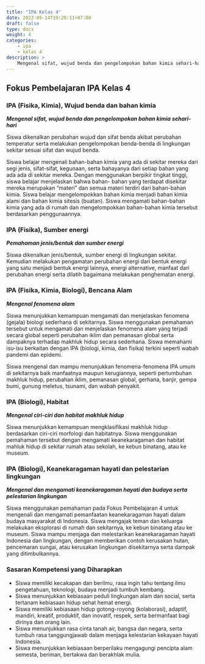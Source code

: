 ```yaml
---
title: "IPA Kelas 4"
date: 2022-05-14T19:29:11+07:00
draft: false
type: docs
weight: 4
categories:
    - ipa
    - kelas 4
description: >
    Mengenal sifat, wujud benda dan pengelompokan bahan kimia sehari-hari. Pemahaman jenis/bentuk dan sumber energi. Mengenal fenomena alam. Mengenal ciri-ciri dan habitat makhluk hidup. Mengenal dan mengamati keanekaragaman hayati dan budaya serta pelestarian lingkungan.
---
```

## Fokus Pembelajaran IPA Kelas 4
### IPA (Fisika, Kimia), Wujud benda dan bahan kimia
***Mengenal sifat, wujud benda dan pengelompokan bahan kimia sehari-hari***

Siswa dikenalkan perubahan wujud dan sifat benda akibat perubahan temperatur serta melakukan pengelompokan benda-benda di lingkungan sekitar sesuai sifat dan wujud benda.

Siswa belajar mengenali bahan-bahan kimia yang ada di sekitar mereka dari segi jenis, sifat-sifat, kegunaan, serta bahayanya dari setiap bahan yang ada ada di sekitar mereka. Dengan menggunakan berpikir tingkat tinggi, siswa belajar menjelaskan bahwa bahan- bahan yang terdapat disekitar mereka merupakan “materi” dan semua materi terdiri dari bahan-bahan kimia. Siswa belajar mengelompokkan bahan kimia menjadi bahan kimia alami dan bahan kimia sitesis (buatan). Siswa mengamati bahan-bahan kimia yang ada di rumah dan mengelompokkan bahan-bahan kimia tersebut berdasarkan penggunaannya.

### IPA (Fisika), Sumber energi
***Pemahaman jenis/bentuk dan sumber energi***

Siswa dikenalkan jenis/bentuk, sumber energi di lingkungan sekitar. Kemudian melakukan pengamatan perubahan energi dari bentuk energi yang satu menjadi bentuk energi lainnya, energi alternative, manfaat dari perubahan energi serta dilatih bagaimana melakukan penghematan energi.

### IPA (Fisika, Kimia, Biologi), Bencana Alam
***Mengenal fenomena alam***

Siswa menunjukkan kemampuan mengamati dan menjelaskan fenomena (gejala) biologi sederhana di sekitarnya. Siswa menggunakan pemahaman tersebut untuk mengamati dan menjelaskan fenomena alam yang terjadi secara global seperti perubahan iklim dan pemanasan global serta dampaknya terhadap makhluk hidup secara sederhana. Siswa memahami isu-isu berkaitan dengan IPA (biologi, kimia, dan fisika) terkini seperti wabah pandemi dan epidemi.

Siswa mengenal dan mampu menunjukkan fenomena-fenomena IPA umum di sekitarnya baik manfaatnya maupun kerugiannya, seperti pertumbuhan makhluk hidup, perubahan iklim, pemanasan global, gerhana, banjir, gempa bumi, gunung meletus, tsunami, dan wabah penyakit.

### IPA (Biologi), Habitat
***Mengenal ciri-ciri dan habitat makhluk hidup***

Siswa menunjukkan kemampuan mengklasifikasi makhluk hidup berdasarkan ciri-ciri morfologi dan habitatnya. Siswa menggunakan pemahaman tersebut dengan mengamati keanekaragaman dan habitat mahluk hidup di sekitar rumah atau sekolah, ke kebun binatang, atau ke museum.

### IPA (Biologi), Keanekaragaman hayati dan pelestarian lingkungan
***Mengenal dan mengamati keanekaragaman hayati dan budaya serta pelestarian lingkungan***

Siswa menggunakan pemahaman pada Fokus Pembelajaran 4 untuk mengenali dan mengamati pemanfaatan keanekaragaman hayati dalam budaya masyarakat di Indonesia. Siswa mengajak teman dan keluarga melakukan eksplorasi di rumah dan sekitarnya, ke kebun binatang atau ke museum. Siswa mampu menjaga dan melestarikan keanekaragaman hayati Indonesia dan lingkungan, dengan memberikan contoh kerusakan hutan, pencemaran sungai, atau kerusakan lingkungan disekitarnya serta dampak yang ditimbulkannya.

### Sasaran Kompetensi yang Diharapkan
- Siswa memiliki kecakapan dan berilmu, rasa ingin tahu tentang ilmu pengetahuan, teknologi, budaya menjadi tumbuh kembang.
- Siswa menunjukkan kebiasaan peduli lingkungan alam dan social, serta tertanam kebiasaan hidup sehat hemat energi.
- Siswa memiliki kebiasaan hidup gotong-royong (kolaborasi), adaptif, mandiri, kreatif, produktif, dan inovatif, respek, serta bermanfaat bagi dirinya dan orang lain.
- Siswa menunjukkan rasa cinta tanah air, bangsa dan negara, serta tumbuh rasa tanggungjawab dalam menjaga kelestarian kekayaan hayati Indonesia.
- Siswa menunjukkan kebiasaan berperilaku mengagungi pencipta alam semesta, beriman, bertakwa dan berakhlak mulia.